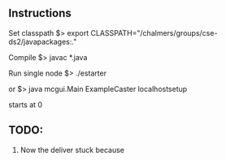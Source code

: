 ## Instructions
Set classpath
$> export CLASSPATH="/chalmers/groups/cse-ds2/javapackages:."

Compile
$> javac *.java 

Run single node
$> ./estarter <node number> 

or
$> java mcgui.Main ExampleCaster <node number> localhostsetup

<node number> starts at 0

## TODO:
1. Now the deliver stuck because 

